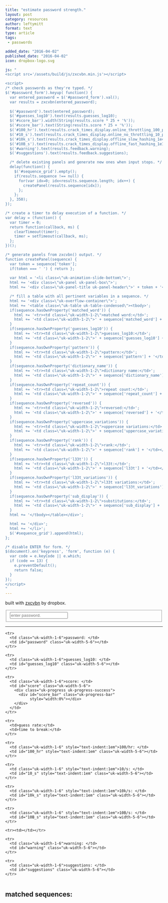 ```yaml
---
title: "estimate password strength."
layout: post
category: resources
author: leftymitt
format: text
type: article
tags: 
 - passwords

added_date: "2016-04-02"
published_date: "2016-04-02" 
icon: dropbox-logo.svg

js: "
<script src='/assets/build/js/zxcvbn.min.js'></script>

<script>
/* check passwords as they're typed. */
$('#password_form').keyup( function() {
  var entered_password = $('#password_form').val();
  var results = zxcvbn(entered_password);
  
  $('#password').text(entered_password);
  $('#guesses_log10').text(results.guesses_log10);
  $('#score_bar').width(String(results.score * 25 + '%'));
  $('#score_bar').text(String(results.score * 25 + '%'));
  $('#100_hr').text(results.crack_times_display.online_throttling_100_per_hour);
  $('#10_s').text(results.crack_times_display.online_no_throttling_10_per_second);
  $('#10k_s').text(results.crack_times_display.offline_slow_hashing_1e4_per_second);
  $('#10B_s').text(results.crack_times_display.offline_fast_hashing_1e10_per_second);
  $('#warning').text(results.feedback.warning);
  $('#suggestions').text(results.feedback.suggestions);

  /* delete existing panels and generate new ones when input stops. */
  delay(function() {
    $('#sequence_grid').empty();
    if(results.sequence !== null) {
      for(var idx=0; idx<results.sequence.length; idx++) {
        createPanel(results.sequence[idx]);
      };
    };
  }, 350);
});

/* create a timer to delay execution of a function. */
var delay = (function() {
  var timer = 0;
  return function(callback, ms) {
    clearTimeout(timer);
    timer = setTimeout(callback, ms);
  };
})();

/* generate panels from zxcvbn() output. */
function createPanel(sequence) {
  var token = sequence['token'];
  if(token === ' ') { return };
  
  var html = '<li class=\"uk-animation-slide-bottom\">';
  html += '<div class=\"uk-panel uk-panel-box\">';
  html += '<div class=\"uk-panel-title uk-panel-header\">' + token + '</div>';

  /* fill a table with all pertinent variables in a sequence. */
  html += '<div class=\"uk-overflow-container\">';
  html += '<table class=\"uk-table uk-table-condensed\"><tbody>';
  if(sequence.hasOwnProperty('matched_word')) {
    html += '<tr><td class=\"uk-width-1-2\">matched word:</td>';
    html += '<td class=\"uk-width-1-2\">' + sequence['matched_word'] + '</td></tr>';
  }
  if(sequence.hasOwnProperty('guesses_log10')) {
    html += '<tr><td class=\"uk-width-1-2\">guesses_log10:</td>';
    html += '<td class=\"uk-width-1-2\">' + sequence['guesses_log10'] + '</td></tr>';
  }
  if(sequence.hasOwnProperty('pattern')) {
    html += '<tr><td class=\"uk-width-1-2\">pattern:</td>';
    html += '<td class=\"uk-width-1-2\">' + sequence['pattern'] + '</td></tr>';
  }
  if(sequence.hasOwnProperty('dictionary_name')) {
    html += '<tr><td class=\"uk-width-1-2\">dictionary name:</td>';
    html += '<td class=\"uk-width-1-2\">' + sequence['dictionary_name'] + '</td></tr>';
  }
  if(sequence.hasOwnProperty('repeat_count')) {
    html += '<tr><td class=\"uk-width-1-2\">repeat count:</td>';
    html += '<td class=\"uk-width-1-2\">' + sequence['repeat_count'] + '</td></tr>';
  }
  if(sequence.hasOwnProperty('reversed')) {
    html += '<tr><td class=\"uk-width-1-2\">reversed:</td>';
    html += '<td class=\"uk-width-1-2\">' + sequence['reversed'] + '</td></tr>';
  }
  if(sequence.hasOwnProperty('uppercase_variations')) {
    html += '<tr><td class=\"uk-width-1-2\">uppercase variations:</td>';
    html += '<td class=\"uk-width-1-2\">' + sequence['uppercase_variations'] + '</td></tr>';
  }
  if(sequence.hasOwnProperty('rank')) {
    html += '<tr><td class=\"uk-width-1-2\">rank:</td>';
    html += '<td class=\"uk-width-1-2\">' + sequence['rank'] + '</td></tr>';
  }
  if(sequence.hasOwnProperty('l33t')) {
    html += '<tr><td class=\"uk-width-1-2\">l33t:</td>';
    html += '<td class=\"uk-width-1-2\">' + sequence['l33t'] + '</td></tr>';
  }
  if(sequence.hasOwnProperty('l33t_variations')) {
    html += '<tr><td class=\"uk-width-1-2\">l33t variations:</td>';
    html += '<td class=\"uk-width-1-2\">' + sequence['l33t_variations'] + '</td></tr>';
  }
  if(sequence.hasOwnProperty('sub_display')) {
    html += '<tr><td class=\"uk-width-1-2\">substitutions:</td>';
    html += '<td class=\"uk-width-1-2\">' + sequence['sub_display'] + '</td></tr>';
  }
  html += '</tbody></table></div>';

  html += '</div>';
  html += '</li>';
  $('#sequence_grid').append(html);
};

/* disable ENTER for form. */
$(document).on('keypress', 'form', function (e) {
  var code = e.keyCode || e.which;
  if (code == 13) {
    e.preventDefault();
    return false;
  }
});
</script>
"
---
```


built with
[zxcvbn](https://blogs.dropbox.com/tech/2012/04/zxcvbn-realistic-password-strength-estimation/)
by dropbox. 

<form class="uk-form" id="">
  <fieldset data-uk-margin>
  <input type="text" id="password_form" placeholder="enter password." 
         class="uk-width-1-1">
  </fieldset>
</form>

<hr>

<div class="uk-panel uk-panel-box"><div class="uk-overflow-container">
  <table class="uk-table uk-table-condensed"><tbody>

    <tr>
      <td class="uk-width-1-6">password: </td>
      <td id="password" class="uk-width-5-6"></td>
    </tr>

    <tr>
      <td class="uk-width-1-6">guesses_log10: </td>
      <td id="guesses_log10" class="uk-width-5-6"></td>
    </tr>

    <tr>
      <td class="uk-width-1-6">score: </td>
      <td id="score" class="uk-width-5-6">
        <div class="uk-progress uk-progress-success">
          <div id="score_bar" class="uk-progress-bar" 
               style="width:0%"></div>
        </div>
      </td>
    </tr>

    <tr>
      <td>guess rate:</td>
      <td>time to break:</td>
    </tr>

    <tr>
      <td class="uk-width-1-6" style="text-indent:1em">100/hr: </td>
      <td id="100_hr" style="text-indent:1em" class="uk-width-5-6"></td>
    </tr>

    <tr>
      <td class="uk-width-1-6" style="text-indent:1em">10/s: </td>
      <td id="10_s" style="text-indent:1em" class="uk-width-5-6"></td>
    </tr>

    <tr>
      <td class="uk-width-1-6" style="text-indent:1em">10k/s: </td>
      <td id="10k_s" style="text-indent:1em" class="uk-width-5-6"></td>
    </tr>

    <tr>
      <td class="uk-width-1-6" style="text-indent:1em">10B/s: </td>
      <td id="10B_s" style="text-indent:1em" class="uk-width-5-6"></td>
    </tr>

    <tr><td></td></tr>

    <tr>
      <td class="uk-width-1-6">warning: </td>
      <td id="warning" class="uk-width-5-6"></td>
    </tr>

    <tr>
      <td class="uk-width-1-6">suggestions: </td>
      <td id="suggestions" class="uk-width-5-6"></td>
    </tr>

  </tbody></table>
</div></div>


## matched sequences:

<ul class="uk-grid uk-grid-width-1-1 uk-grid-width-medium-1-2 uk-grid-width-large-1-3" 
    data-uk-grid="{gutter:20, animation:false}" id="sequence_grid" 
    data-uk-observe data-uk-check-display>
</ul>
